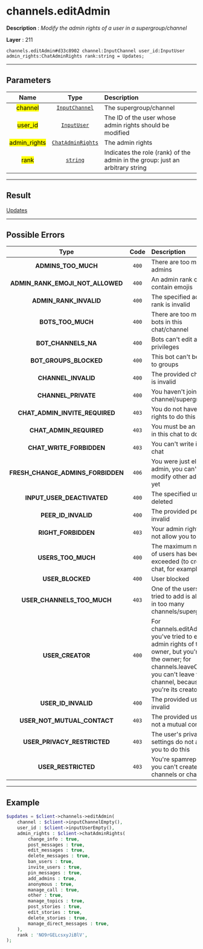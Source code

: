 # channels.editAdmin

**Description** : *Modify the admin rights of a user in a supergroup/channel*

**Layer** : 211

```tl
channels.editAdmin#d33c8902 channel:InputChannel user_id:InputUser admin_rights:ChatAdminRights rank:string = Updates;
```

---

## Parameters

| Name | Type | Description |
| :---: | :---: | :--- |
| <mark>channel</mark> | [`InputChannel`](type/InputChannel) | The supergroup/channel |
| <mark>user_id</mark> | [`InputUser`](type/InputUser) | The ID of the user whose admin rights should be modified |
| <mark>admin_rights</mark> | [`ChatAdminRights`](type/ChatAdminRights) | The admin rights |
| <mark>rank</mark> | [`string`](type/string) | Indicates the role (rank) of the admin in the group: just an arbitrary string |

---

## Result

[Updates](type/Updates)

---

## Possible Errors

| Type | Code | Description |
| :---: | :---: | :--- |
| **ADMINS_TOO_MUCH** | `400` | There are too many admins |
| **ADMIN_RANK_EMOJI_NOT_ALLOWED** | `400` | An admin rank cannot contain emojis |
| **ADMIN_RANK_INVALID** | `400` | The specified admin rank is invalid |
| **BOTS_TOO_MUCH** | `400` | There are too many bots in this chat/channel |
| **BOT_CHANNELS_NA** | `400` | Bots can't edit admin privileges |
| **BOT_GROUPS_BLOCKED** | `400` | This bot can't be added to groups |
| **CHANNEL_INVALID** | `400` | The provided channel is invalid |
| **CHANNEL_PRIVATE** | `400` | You haven't joined this channel/supergroup |
| **CHAT_ADMIN_INVITE_REQUIRED** | `403` | You do not have the rights to do this |
| **CHAT_ADMIN_REQUIRED** | `403` | You must be an admin in this chat to do this |
| **CHAT_WRITE_FORBIDDEN** | `403` | You can't write in this chat |
| **FRESH_CHANGE_ADMINS_FORBIDDEN** | `406` | You were just elected admin, you can't add or modify other admins yet |
| **INPUT_USER_DEACTIVATED** | `400` | The specified user was deleted |
| **PEER_ID_INVALID** | `400` | The provided peer id is invalid |
| **RIGHT_FORBIDDEN** | `403` | Your admin rights do not allow you to do this |
| **USERS_TOO_MUCH** | `400` | The maximum number of users has been exceeded (to create a chat, for example) |
| **USER_BLOCKED** | `400` | User blocked |
| **USER_CHANNELS_TOO_MUCH** | `403` | One of the users you tried to add is already in too many channels/supergroups |
| **USER_CREATOR** | `400` | For channels.editAdmin: you've tried to edit the admin rights of the owner, but you're not the owner; for channels.leaveChannel: you can't leave this channel, because you're its creator |
| **USER_ID_INVALID** | `400` | The provided user ID is invalid |
| **USER_NOT_MUTUAL_CONTACT** | `403` | The provided user is not a mutual contact |
| **USER_PRIVACY_RESTRICTED** | `403` | The user's privacy settings do not allow you to do this |
| **USER_RESTRICTED** | `403` | You're spamreported, you can't create channels or chats |

---

## Example

```php
$updates = $client->channels->editAdmin(
	channel : $client->inputChannelEmpty(),
	user_id : $client->inputUserEmpty(),
	admin_rights : $client->chatAdminRights(
		change_info : true,
		post_messages : true,
		edit_messages : true,
		delete_messages : true,
		ban_users : true,
		invite_users : true,
		pin_messages : true,
		add_admins : true,
		anonymous : true,
		manage_call : true,
		other : true,
		manage_topics : true,
		post_stories : true,
		edit_stories : true,
		delete_stories : true,
		manage_direct_messages : true,
	),
	rank : 'NO9rGELcsxyJiBlV',
);
```
